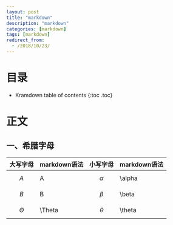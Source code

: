```yaml
---
layout: post
title: "markdown"
description: "markdown"
categories: [markdown]
tags: [markdown]
redirect_from:
  - /2018/10/23/
---
```


# 目录

* Kramdown table of contents
{:toc .toc}

# 正文

## 一、希腊字母

|大写字母|markdown语法|小写字母|markdown语法|
|-------|-------|-------|-------|
|$$A$$|A|$$\alpha$$|\alpha|
|$$B$$|B|$$\beta$$|\beta|
|$$\Theta$$|\Theta|$$\theta$$|\theta|